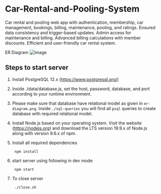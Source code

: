 # Car-Rental-and-Pooling-System
Car rental and pooling web app with authentication, membership, car management, bookings, billing, maintenance, pooling, and ratings. Ensured data consistency and trigger-based updates. Admin access for maintenance and billing. Advanced billing calculations with member discounts. Efficient and user-friendly car rental system.

ER Diagram
![image](https://github.com/dalvimangesh/Car-Rental-and-Pooling-System/assets/75742776/68a6fb6f-4cfc-4d1e-ba30-d99d842ae0f0)

## Steps to start server

1. Install PostgreSQL 12.x (https://www.postgresql.org/)
2. Inside ./data/database.js, set the host, password, database, and port according to your runtime environment.
3. Please make sure that database have relational model as given in `er-diagram.png`. Inside `./sql-queries` you will find all `psql` queries to create database with required relational model.
4. Install Node.js based on your operating system. Visit the website (https://nodejs.org) and download the LTS version 19.9.x of Node.js along with version 9.6.x of npm.
5. Install all required dependencies

        npm install

6. start server using following in dev mode
    
        npm start
        
7. To close server

        ./close.sh

